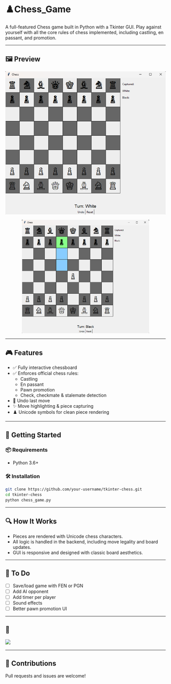 


# ♟️Chess_Game

A full-featured Chess game built in Python with a Tkinter GUI. Play against yourself with all the core rules of chess implemented, including castling, en passant, and promotion.

---

## 🖼️ Preview

<p align="center">
  <img src="images/screenshot1.png" alt="Chess Board Screenshot">
</p>

<p align="center">
  <img src="images/screenshot2.png" width="400" alt="Move Highlighting">
</p>

---

## 🎮 Features

- ✅ Fully interactive chessboard
- ✅ Enforces official chess rules:
  - Castling
  - En passant
  - Pawn promotion
  - Check, checkmate & stalemate detection
- 🔁 Undo last move
- ✨ Move highlighting & piece capturing
- ♟️ Unicode symbols for clean piece rendering

---

## 🚀 Getting Started

### 📦 Requirements

- Python 3.6+

### 🛠 Installation

```bash
git clone https://github.com/your-username/tkinter-chess.git
cd tkinter-chess
python chess_game.py
````

---

## 🔍 How It Works

* Pieces are rendered with Unicode chess characters.
* All logic is handled in the backend, including move legality and board updates.
* GUI is responsive and designed with classic board aesthetics.

---

## 🔧 To Do

* [ ] Save/load game with FEN or PGN
* [ ] Add AI opponent
* [ ] Add timer per player
* [ ] Sound effects
* [ ] Better pawn promotion UI

---

## 📸 

<img src="images/screenshot3.png" width="400">

---

## 🤝 Contributions

Pull requests and issues are welcome!


